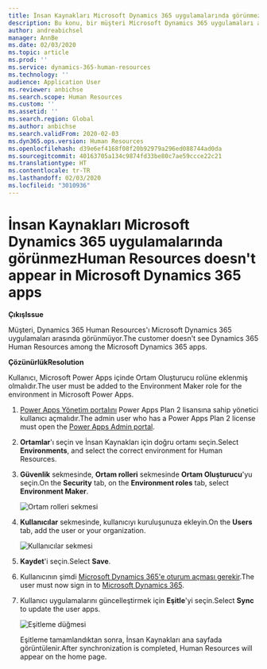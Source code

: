 ```yaml
---
title: İnsan Kaynakları Microsoft Dynamics 365 uygulamalarında görünmez
description: Bu konu, bir müşteri Microsoft Dynamics 365 uygulamaları arasında Microsoft Dynamics 365 Human Resources'ı görmüyorsa ne yapılacağı açıklar.
author: andreabichsel
manager: AnnBe
ms.date: 02/03/2020
ms.topic: article
ms.prod: ''
ms.service: dynamics-365-human-resources
ms.technology: ''
audience: Application User
ms.reviewer: anbichse
ms.search.scope: Human Resources
ms.custom: ''
ms.assetid: ''
ms.search.region: Global
ms.author: anbichse
ms.search.validFrom: 2020-02-03
ms.dyn365.ops.version: Human Resources
ms.openlocfilehash: d39e6ef4168f08f20b92979a296ed088744ad0da
ms.sourcegitcommit: 40163705a134c9874fd33be80c7ae59ccce22c21
ms.translationtype: HT
ms.contentlocale: tr-TR
ms.lasthandoff: 02/03/2020
ms.locfileid: "3010936"
---
```

# <a name="human-resources-doesnt-appear-in-microsoft-dynamics-365-apps"></a><span data-ttu-id="ec7e0-103">İnsan Kaynakları Microsoft Dynamics 365 uygulamalarında görünmez</span><span class="sxs-lookup"><span data-stu-id="ec7e0-103">Human Resources doesn't appear in Microsoft Dynamics 365 apps</span></span>

<span data-ttu-id="ec7e0-104">**Çıkış**</span><span class="sxs-lookup"><span data-stu-id="ec7e0-104">**Issue**</span></span>

<span data-ttu-id="ec7e0-105">Müşteri, Dynamics 365 Human Resources'ı Microsoft Dynamics 365 uygulamaları arasında görünmüyor.</span><span class="sxs-lookup"><span data-stu-id="ec7e0-105">The customer doesn't see Dynamics 365 Human Resources among the Microsoft Dynamics 365 apps.</span></span>

<span data-ttu-id="ec7e0-106">**Çözünürlük**</span><span class="sxs-lookup"><span data-stu-id="ec7e0-106">**Resolution**</span></span>

<span data-ttu-id="ec7e0-107">Kullanıcı, Microsoft Power Apps içinde Ortam Oluşturucu rolüne eklenmiş olmalıdır.</span><span class="sxs-lookup"><span data-stu-id="ec7e0-107">The user must be added to the Environment Maker role for the environment in Microsoft Power Apps.</span></span>

1. <span data-ttu-id="ec7e0-108">[Power Apps Yönetim portalını](https://preview.admin.powerapps.com/) Power Apps Plan 2 lisansına sahip yönetici kullanıcı açmalıdır.</span><span class="sxs-lookup"><span data-stu-id="ec7e0-108">The admin user who has a Power Apps Plan 2 license must open the [Power Apps Admin portal](https://preview.admin.powerapps.com/).</span></span>

2. <span data-ttu-id="ec7e0-109">**Ortamlar**'ı seçin ve İnsan Kaynakları için doğru ortamı seçin.</span><span class="sxs-lookup"><span data-stu-id="ec7e0-109">Select **Environments**, and select the correct environment for Human Resources.</span></span>

3. <span data-ttu-id="ec7e0-110">**Güvenlik** sekmesinde, **Ortam rolleri** sekmesinde **Ortam Oluşturucu**'yu seçin.</span><span class="sxs-lookup"><span data-stu-id="ec7e0-110">On the **Security** tab, on the **Environment roles** tab, select **Environment Maker**.</span></span>

    ![Ortam rolleri sekmesi](media/environment-roles.png)

4. <span data-ttu-id="ec7e0-112">**Kullanıcılar** sekmesinde, kullanıcıyı kuruluşunuza ekleyin.</span><span class="sxs-lookup"><span data-stu-id="ec7e0-112">On the **Users** tab, add the user or your organization.</span></span>

    ![Kullanıcılar sekmesi](media/environment-maker.png)

5. <span data-ttu-id="ec7e0-114">**Kaydet**'i seçin.</span><span class="sxs-lookup"><span data-stu-id="ec7e0-114">Select **Save**.</span></span>

6. <span data-ttu-id="ec7e0-115">Kullanıcının şimdi [Microsoft Dynamics 365'e oturum açması gerekir](https://home.dynamics.com/).</span><span class="sxs-lookup"><span data-stu-id="ec7e0-115">The user must now sign in to [Microsoft Dynamics 365](https://home.dynamics.com/).</span></span>

7. <span data-ttu-id="ec7e0-116">Kullanıcı uygulamalarını güncelleştirmek için **Eşitle**'yi seçin.</span><span class="sxs-lookup"><span data-stu-id="ec7e0-116">Select **Sync** to update the user apps.</span></span>

    ![Eşitleme düğmesi](media/get-more.png)

    <span data-ttu-id="ec7e0-118">Eşitleme tamamlandıktan sonra, İnsan Kaynakları ana sayfada görüntülenir.</span><span class="sxs-lookup"><span data-stu-id="ec7e0-118">After synchronization is completed, Human Resources will appear on the home page.</span></span>
